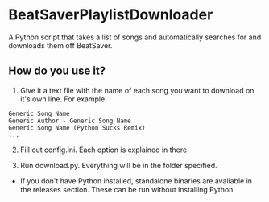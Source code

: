 # BeatSaverPlaylistDownloader

A Python script that takes a list of songs and automatically searches for and downloads them off BeatSaver.

## How do you use it?

1. Give it a text file with the name of each song you want to download on it's own line. For example:

```
Generic Song Name
Generic Author - Generic Song Name
Generic Song Name (Python Sucks Remix)
...
```

2. Fill out config.ini. Each option is explained in there.

3. Run download.py. Everything will be in the folder specified.
  * If you don't have Python installed, standalone binaries are avaliable in the releases section. These can be run without installing Python.
